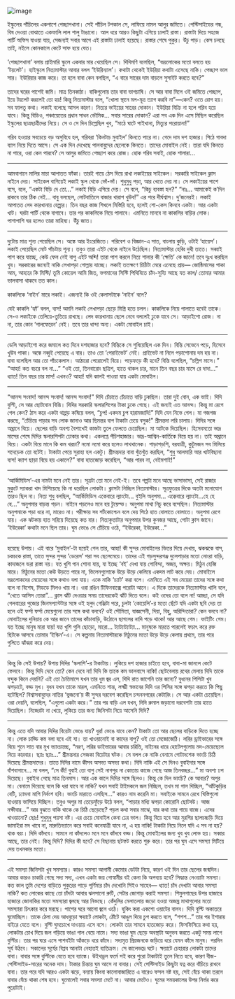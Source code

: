 ![image](https://user-images.githubusercontent.com/27947066/112725177-e227c900-8f3c-11eb-936b-082168d99cf3.png)

ইস্কুলের পাঁচিলের একপাশে পেচ্ছাপখানা। সেই পাঁচিল টপকাল সে, লাফিয়ে নামল আলুর জমিতে। পেস্টিসাইডের গন্ধ, বিষ দেওয়া বোঝাতে একফালি লাল শালু টাঙানো। আল ধরে আরও কিছুটা এগিয়ে ঢালাই রাস্তা। রাস্তাটা দিয়ে সহজে পার্টি অফিস যাওয়া যায়, সেজন্যই সবার আগে এই রাস্তাটা ঢালাই হয়েছে। রাস্তার শেষে পুকুর। উঁচু পাড়। কেস চলছে তাই, নইলে কোনকালে কেটে সাফ হয়ে যেত।


‘পেচ্ছাপখানা’ বলায় প্রাইমারি স্কুলে একবার মার খেয়েছিল সে। দিদিমণি বলেছিল, “ভদ্রলোকের মতো বলতে হয় ‘টয়লেট’। হাইস্কুলে নিত্যমাস্টার আবার বলল ‘ইউরিন্যাল’। কথাটা থেকেই ইউরিয়া কথাটা এসেছে নাকি। পেচ্ছাপ ভাল সার। ইউরিয়ার কাজ করে। তা হলে বাবা কেন বলছিল, “এ বারে সারের দাম বাড়লে সুসাইট করতে হবে?”


তাদের ঘরের পাশেই জমি। মাত্র তিনকাঠা। বাকিগুলোয় তার বাবা ভাগচাষি। সে আর বাবা মিলে ওই জমিতে পেচ্ছাপ, ইয়ে টয়লেট করলেই তো হয়! কিন্তু নিত্যমাস্টার বলে, “খোলা স্থানে মল-মূত্র ত্যাগ করবি না”—কেন? ওতে রোগ হয়।
সব ফালতু কথা। লকাই বলেছে আসল কারণ। নিত্যর ভাইয়ের সারের দোকান। ইউরিয়া বিক্রি না হলে গরিব হয়ে যাবে। কিন্তু বিডিও, পঞ্চায়েতের প্রধান সাধন ভৌমিক... সবার সারের দোকান? এরা সব এক দিন এসে মিছিল করেছিল ইস্কুলের ছাত্রছাত্রীদের নিয়ে। সে ও সে দিন চিল্লেছিল খুব, “মাঠে ঘাটে পাইখানা, মিত্যুর পরোয়ানা!”


গরিব হওয়ার সবচেয়ে বড় অসুবিধে হল, গরিবরা ‘কিনটাচ মুবাইল’ কিনতে পারে না। গেদে দাম দশ হাজার। পিঠে গাবদা ব্যাগ নিয়ে দিতে আসে। সে এক দিন দেখেছে পালবাবুদের ছেলেকে কিনতে। তাদের মোবাইল নেই।
তারা যদি কিনতে না পারে, ওরা কেন পারবে? সে আলুর জমিতে পেচ্ছাপ করে রোজ। হোক গরিব সবাই, হোক শালারা...

*****
আমবাগানে মালির মাচা আপাতত ফাঁকা। তারই গায়ে ঠেস দিয়ে রাখা লকাইয়ের সাইকেল। সরকারি সাইকেল ক্লাস নাইনে দেয়। সাইকেল বাগিয়েই লকাই স্কুল থেকে ভোঁ-ভাঁ। শুধুমুধু পড়া, আর খেতে দেয় না। সে লকাইয়ের পাশে বসে, বলে, “একটা বিড়ি দে তো…”
লকাই বিড়ি এগিয়ে দেয়। সে বলে, “কিচু ব্যবস্তা হল?”
“নাঃ… আমাকেই ক’দিন রাকবে তার ঠিক নেই… বাবু বলছেল, লোটবাতিলে বাজার খারাপ খুউব!”
এর পরে দীর্ঘশ্বাস। দু’জনেরই। লকাই আপাতত লেদ কারখানায় হেল্পার। তিন বছর কাজ শিখলে মিস্তিরি হবে, হলেই শো-কেস কিনবে একটা। আর একটা খাট। ঘরটা পার্টি থেকে বাগাবে। তার পর কাকলিকে নিয়ে পালাবে। এমনিতে মানবে না কাকলির বাড়ির লোক। পাশাপাশি ঘর হলেও তারা মাহিষ্য। উঁচু জাত।
*****
দুটোয় মাত্র শূন্য পেয়েছিল সে। অঙ্কে আর ইংরেজিতে। পরিবেশ ও বিজ্ঞান-এ সাত, বাংলায় কুড়ি, ওটাই ‘হায়েস’। লকাই পেয়েছিল মোট পাঁচটায় শূন্য। তবুও তারা এইট থেকে নাইনে উঠেছিল।
নিত্যমাস্টার হেব্বি দুখী তাতে। সব্বাই পাশ করে যাচ্ছে, কেউ ফেল নেই বাপু এইট অব্দি! তারা পাশ করলে নিত্য শালার কী ‘ক্ষেতি’ কে জানে! তবে দুঃখ করছিল খুব। সরকারের জন্যেই নাকি লেখাপড়া গোল্লায় যাচ্ছে।
লকাই ততক্ষণে চিঠিটা মেরে এনেছে প্রায়— জোষ্ঠিমাসের পাকা আম, আহারে কি মিস্টি/ তুমি কোয়েল আমি জিত, ভগমানের সিস্টি পিথিবিতে চাঁদ-সুয্যি আছে যত কাল/ তোমার আমার ভালবাসা থাকবে তত কাল।

কাকলিকে ‘নাইন’ মারে লকাই। এজন্যই কি ওই কেলাসটাকে ‘নাইন’ বলে?


যেই কাকলি ‘হ্যাঁ’ বলল, ব্যস! অমনি লকাই লেখাপড়া ছেড়ে মিস্ত্রি হতে চলল। কাকলিকে নিয়ে পালাতে হবেই তাকে। সে-ও লকাইকে তেলিয়ে-তুতিয়ে রাখছে। লেদ কারখানায় ছেলে নেবে বললেই ঢুকে যাবে সে। আড়াইশো রোজ। না না, তার কোন ‘গালফেরেন’ নেই।
তবে তার ধান্দা অন্য। একটা মোবাইল চাই।

*****
ডেলি আড়াইশো করে জমালে কত দিনে দশহাজার হবে? বিন্তিকে সে শুধিয়েছিল এক দিন। বিন্তি সেভেনে পড়ে, হিসেবে খুউব পাকা। অঙ্কে নব্বুই পেয়েছে এ বার। তাও তো ‘পেরাইভেট’ নেই। প্রাইভেট না নিলে পড়াশোনায় দম হয় না। বাবা বলেছিল আর তো পাঁচকেলাস। আঠারো পেরোলেই বিয়ে। পড়েফড়ে কী হবে?
বিন্তি বলেছিল, “চল্লিশ মাসে।”
“আহা! কত বচরে বল না…”
“ওই তো, তিনবারোং ছত্রিশ, হাতে থাকল চার, মানে তিন বছর চার মাসে রে দাদা…”
ধ্যাত! তিন বছর চার মাস! এখনও? আহা! যদি কালই পাওয়া যায় একটা মোবাইল।

*****
“আনন্দ সংবাদ! আনন্দ সংবাদ! আনন্দ সংবাদ!”
দিদি চেঁচাতে চেঁচাতে বাড়ি ঢুকছিল। তারা দুই বোন, এক ভাই। দিদি বুল্টি, সে আর ছোটবোন বিন্তি। দিদির সরকারি স্কলারশিপের টাকা ঢুকে গেছে। এই জন্যই এত আনন্দ।
কিন্তু মা রেগে গেল কেন? ঠাস করে একটা থাপ্পড় কষিয়ে বলল, “চুপ! একদম চুপ হারামজাদি!”
দিদি যেন নিভে গেল। মা গজগজ করছে, “চেঁচিয়ে পাড়ার সব লোক জানাও আর ছিমন্তর বাপ টাকাটা চেয়ে বসুক!”
শ্রীমন্তদা লরি চালায়। দিদির সঙ্গে অঘ্রানে বিয়ে। ছেলের বাড়ি অবশ্য বৈশাখেই কাজটা তুলে ফেলতে চেয়েছিল। মা আটকে দিয়েছিল। হিসেবমতো ভাদ্র মাসের শেষে দিদির স্কলারশিপটা ঢোকার কথা। একলপ্তে পঁচিশহাজার। ভাদ্র-আশ্বিন-কার্তিকে বিয়ে হয় না। তাই অঘ্রানে বিয়ে।
একটা বিয়ে মানে কি কম খরচা? নমো নমো করে হলেও লাখখানেক। পাড়াপড়শি, বরযাত্রী, কুটুমজন সব মিলিয়ে শদেড়েক তো বটেই। টাকাটা পেয়ে সুরাহা হল একটু।
শ্রীমন্তদার বাবা খুঁতখুঁত করছিল, “শুধু আলমারি আর খাটবিছানা ব্যস! ক্যাশ ছাড়া বিয়ে হয় একালে?”
বাবা হাতজোড় করেছিল, “আর পারব না, বেইমশাই!”

*****
‘আর্কিমিডিস’-এর নামটা মনে নেই তার। সূত্রটা তো মনে নেই-ই। তবে গল্পটা মনে আছে ভাসাভাসা, সেই রাজার মুকুটে স্যাকরা খাদ মিশিয়েছে কি না ধরেছিল লোকটা।
ক্লাসটা নিচ্ছিল নিত্যমাস্টার। সূত্রফুত্রের দিকে অতটা মনোযোগ তারও ছিল না। নিত্য শুধু বলছিল, “আর্কিমিডিস একেবারে ল্যাংটো… বুইলি অনুপমা... এক্কেবারে ল্যাংটো...হে হে হে…”
অনুপমার বাড়ন্ত গড়ন। নাইনে পড়লেও মনে হয় টুয়েল্ভ। অনুপমা মাথা নিচু করে বসেছিল। নিত্যমাস্টার অনুপমাকে পড়া ধরে না, মারেও না। পরীক্ষায় সব শর্টকোশ্চেন বলে দেয় পিঠে হাত বোলাতে বোলাতে। অনুপমা রেগে যায়। এক ঝটকায় হাত সরিয়ে দিয়েছে কত বার। নিত্যকুত্তাটার অনুপমার উপর কুনজর আছে, গোটা ক্লাস জানে।
‘ইউরেকা’ কথাটা মনে ছিল তার। ঘুম ভেঙে সে চেঁচিয়ে ওঠে, “ইউরেকা, ইউরেকা…”

*****
হয়েছে উপায়। এই বারে ‘মুবাইল’-টা হয়েই গেল তার, আহা!
কী সুন্দর মোবাইলের ভিতর দিয়ে দেখায়, ঝকঝকে বাস, চকচকে রাস্তা, তাতে
সুন্দর সুন্দর ‘ডেরেস’ পরা সব ছেলেমেয়ে। তাদের এই গড়সুন্দরগঞ্জ দুলেপাড়ার মতো নোংরা বাড়ি, কাদাজলে ভরা রাস্তা নয়।
যত খুশি গান শোনা যায়, যা ইচ্ছে ‘বই’ দেখা যায় গোবিন্দা, অজয়, অক্ষয়। মিঠুন হেব্বি মারে। মিঠুনের মতো কেউ উড়তে পারে না, ভিলেনগুলোকে উড়ে উড়ে কেলিয়ে একদম লাট করে দেয়।
মোবাইলে ভদ্রলোকদের মেয়েদের সঙ্গে কথাও বলা যায়। একে নাকি ‘চ্যাট’ করা বলে। এমনিতে এই সব মেয়েরা তাদের সঙ্গে কথা বলে না বিশেষ, মিডডে মিলও খায় না। ওরা রঙিন টিফিনবাক্সে পরোটা আনে। এ দিকে তাদেরকে নিত্যমাস্টার খালি বলে, “খেতে আসিস তোরা”... ক্লাস ঝাঁট দেওয়ার সময় তাদেরকেই ঝাঁট দিতে বলে। কই ওদের তো বলে না!
আচ্ছা, সে যদি গেলবারের পুজোর জিনসপ্যান্টটার সঙ্গে ওই হলুদ গেঞ্জিটা পরে, চুলটা ‘কোয়েলি’-র মতো ছেঁটে যদি একটা ছবি দেয় তা হলে ওই ফর্সা ফর্সা মেয়েগুলো তার সঙ্গে কথা বলবে? ওই সৌমিতা, যাজ্ঞসেনী, দিয়া, বিহু, অরিন্দিতারা? কেন বলবে না? মোবাইলের দুনিয়ায় কে আর জানে তাদের কাঁচাবাড়ি, উঠোনে ছাগলের নাদি পড়ে থাকে!
আর আছে গেম। ফাইটিং গেম। যত ইচ্ছে মানুষ মারা যায়! যত্ত খুশি গুলি ছোড়ো, মারো... ট্যাট্যাট্যাট্যা… মানুষকে মারতে পারলেই ফচাৎ করে রক্ত ছিটকে আসবে তোমার ‘ইস্কিন’-এ। সে কল্পনায় নিত্যমাস্টারকে মিঠুনের মতো উড়ে উড়ে কেলায় প্রথমে, তার পরে গুলিতে ঝাঁঝরা করে দেয়।

*****
কিন্তু কি সেই উপায়?
উপায় দিদির ‘স্কলাশি’-র টাকাটায়। লুকিয়ে দশ হাজার চাইতে হবে, বাবা-মা জানলে কেটে ফেলবে।
কিন্তু দিদি দেবে তো?
কেন দেবে না! দিদি কি তাকে কম ভালবাসে নাকি!
ছোটবেলায় রথের মেলায় দিদি তাকে বন্দুক কিনে দেয়নি? এই তো চৈত্তিমাসে যখন তার ধুম জ্বর এল, দিদি রাত জাগেনি তার জন্যে? বুধনের পিসিটা খুব ঝগড়াটে, বড্ড মুখ। বুধন যখন তাকে মারল, এমনিতে শান্ত, লক্ষ্মী স্বভাবের দিদি ওর পিসির সঙ্গে ঝগড়া করতে কি পিছু হটেছিল? বিশ্বাসবাবুদের নাতির ‘ভুজনো’য় কী সুন্দর দরবেশ করেছিল চন্দননগরের কেটারিং। সে আর একটা চেয়েছিল। ওরা দেয়নি, বলেছিল, “এগুলো একটা করে।” তার পর বাড়ি এল যখন, দিদি রুমাল জড়ানো দরবেশটা তার হাতে দিয়েছিল। নিজেরটা না খেয়ে, লুকিয়ে তার জন্য জিনিসটা নিয়ে আসেনি দিদি?

*****
কিন্তু এতে যদি আবার দিদির বিয়েটা ভেঙে যায়?
ধুর! ভেঙে যাবে কেন? টাকাটা তো আর ছেলের বাড়িকে দিতে হচ্ছে না। লোক চাড্ডি কম বলা হবে এই যা। তা খাওয়ানোই বা কাদের বাপু?
ওই তো মেজোজেঠি। লরির ড্রাইভারের সঙ্গে বিয়ে শুনে সাত বার মুখ ভ্যাংচাচ্ছে, “মরণ, লরির ডাইভারের আবার চরিত্তি, নাইনের ধারে হোটেলগুলোয় মদ-মেয়েছেলে নিয়ে কারবার। ছ্যাঃ ছ্যাঃ…”
শ্রীমন্তদার সেজকা বিয়েটার ঘটক। সে বলল কে নাকি বেনামে গোটাদশেক ভাংচি চিঠি দিয়েছে শ্রীমন্তদাদের। তাতে দিদির নামে কীসব অসভ্য অসভ্য কথা।
দিদি নাকি এই সে দিনও বুবাইদার সঙ্গে বাঁশবাগানে… মা বলল, “সে কী! বুবাই তো বাপু সেই নাগপুর না কোতায় কাজে গেছে
আজ তিনবচ্ছর…”
মা অবশ্য ঢপ দিয়েছে। বুবাইদা গেছে মাত্র তিনমাস। আর এক
কালে দিদির সঙ্গে ছিলও। কিন্তু কে দিল ভাংচি?
কে আবার? অপুর মা। বেনামে দিয়েছে বলে কি ধরা যাবে না নাকি? যখন সবাই টাইমকলে জল নিচ্ছিল, তখন মা গাল দিচ্ছিল, “আঁটকুড়ির বেটি, ঢ্যামনা মাগি নির্বংশ হবি। ভাংচি মারাতে এসছিস…”
কারও নাম করেনি মা। সবাইকে সামনে রেখে খিস্তিগুলো হাওয়ায় ভাসিয়ে দিচ্ছিল। তবুও অপুর মা তেড়েফুঁড়ে উঠে বলল, “পাড়ার মধ্যি ঝগড়া কোরোনি ছোটবউ। আজ নক্ষীবার…” আর বুঝতে বাকি থাকে কে চিঠি ছেড়েছে? পড়ল কথা সবার মাঝে, যার কথা তার গায়ে বাজে।
এদের খাওয়ানো? ছোঃ! শুধুমুধু পয়সা নষ্ট। এর চেয়ে মোবাইল কেনা ঢের ভাল।
কিন্তু বিয়ে হবে আর মুরগির ছালচচ্চড়ি দিয়ে জামাইরা মদ খাবে না, মারুতিভ্যানে করে সবাই কনেযাত্রী যাবে না, এ হয় নাকি! টাকাটা নিয়ে নিলে যদি এ সব না হয়?
থাক বরং। দিদি কাঁদবে। সামনে না কাঁদলেও মনে মনে কাঁদবে বড্ড।
কিন্তু মোবাইলের জন্য খুব খুব লোভ হয়। সব্বার আছে, তার নেই। কিন্তু দিদি? দিদির কী হবে?
সে বিছানায় ছটফট করতে শুরু করে। তার পর ঘুম এসে সমস্যা মিটিয়ে দেয় তখনকার মতো।

*****
এই সমস্যা জিনিসটা খুব সমস্যার। কারও সমস্যা আগামী কেমোর ডেটটা নিয়ে, কারণ ওই দিন তার ছেলের জন্মদিন। আবার কারও চাকরি গেছে সদ্য সদ্য, এখন একটা জয় গোস্বামীর বই কেনা কি অপব্যয় হবে? সিদ্ধান্ত নেওয়াটা সমস্যা। কত কাল তুমি দেশের বাড়িতে পুকুরের পাড়ে পূর্ণিমার চাঁদ দেখোনি সিইও সাহেব— ধ্যাত! চাঁদ দেখাটা আবার সমস্যা নাকি? কত লোকের কাছে তো চাঁদটা আবার ঝলসানো রুটি, সেটার জোগাড় করাই সমস্যা।
শিমুলগাছের উপর হাজারে হাজারে জোনাকির মতো সমস্যারা জ্বলছে আর নিভছে। কেঁদুলির মেলাতলায় জড়ো হওয়া অজস্র মাথাগুলোর মতো সমস্যারা চিৎকার করে মরছে।
পাশের ঘরে আলো জ্বলে ওঠে। হুকিং করা একশো ওয়াটের বালব। দিদি বুল্টি অকাতরে ঘুমোচ্ছিল। তাকে ঠেলা দেয় আধবুড়ো ক্ষয়াটে লোকটা, ঠোঁটে আঙুল দিয়ে চুপ করতে বলে, “শশশ...”
তার পর ইশারায় বাইরে যেতে বলে।
বুল্টি ঘুমচোখে দাওয়ায় এসে বসে। লোকটা তার সামনে হাতজোড় করে। ফিসফিসিয়ে কথা হয়, লোকটার চোখ দিয়ে জল গড়িয়ে ভাঙা গাল বেয়ে নামে। সদ্য ভাঙা ঘুম ছেড়ে অবস্থাটা অনুভব করতে একটু সময় লাগে বুল্টির। তার পর ঘরে এসে পাশবইটা আঁকড়ে ধরে কাঁদে। সদ্যমৃত প্রিয়জনকে জড়িয়ে ধরে যেমন কাঁদে মানুষ।
পরদিন সূর্য উঠবে। সকালের সূর্যের বিপ্লব আনাটা নেহাতই ব্যতিক্রম। সে কালেভদ্রে ঘটে। ক্ষয়াটে চেহারার লোকটা তাদের বাবা। বাবার সঙ্গে বুল্টিকে যেতে
হবে ব্যাঙ্কে। উইথড্রল ফর্মে সই করে পুরো টাকাটাই তুলে নিতে হবে, কারণ বীজ-পেস্টিসাইড-সারের অনেক দাম। টাকার চিন্তায় ঘুম আসে না বাবার।
সেই পেস্টিসাইড কিছুটা যত্ন করে বাঁচিয়ে রাখবে বাবা। তার পরে যদি আরও একটা ঝড়ে, বন্যায় কিংবা কালোবাজারিতে এ বারেও ফসল নষ্ট হয়, সেই বেঁচে থাকা তরলে বাবার বেঁচে থাকা শেষ হবে।
ঘুমোলেই সবার সমস্যা মেটে না। আবার মেটেও। ঘুমের সময়কালের উপর নির্ভর করে পুরোটাই।
